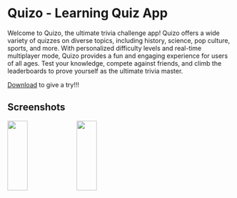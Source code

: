 
# Quizo - Learning Quiz App

Welcome to Quizo, the ultimate trivia challenge app! Quizo offers a wide variety of quizzes on diverse topics, including history, science, pop culture, sports, and more. With personalized difficulty levels and real-time multiplayer mode, Quizo provides a fun and engaging experience for users of all ages. Test your knowledge, compete against friends, and climb the leaderboards to prove yourself as the ultimate trivia master.


[Download](https://quizo.fun/download) to give a try!!!


## Screenshots

<img src="https://firebasestorage.googleapis.com/v0/b/quiz-a192b.appspot.com/o/Home%20Screen%20Prototype.png?alt=media&token=68d125c7-26e8-46fa-a7f0-8222c66e6bba" width="30%" height="20%">
<img src="https://firebasestorage.googleapis.com/v0/b/quiz-a192b.appspot.com/o/Onboard%20ArtWork%201.png?alt=media&token=73f6e05d-b724-42c5-a757-496ee49f003e" width="30%" height="20%">

